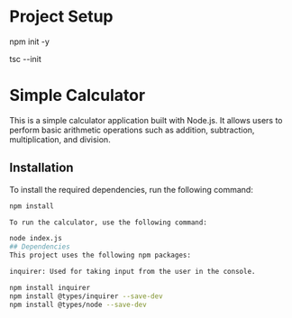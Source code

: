 # Project Setup
npm init -y

tsc --init


# Simple Calculator

This is a simple calculator application built with Node.js. It allows users to perform basic arithmetic operations such as addition, subtraction, multiplication, and division.

## Installation

To install the required dependencies, run the following command:

```bash
npm install

To run the calculator, use the following command:

node index.js
## Dependencies
This project uses the following npm packages:

inquirer: Used for taking input from the user in the console.

npm install inquirer
npm install @types/inquirer --save-dev
npm install @types/node --save-dev
